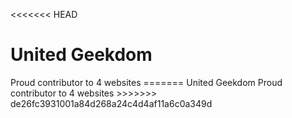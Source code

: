 <<<<<<< HEAD
<h1>United Geekdom</h1>
Proud contributor to 4 websites
=======
United Geekdom
Proud contributor to 4 websites
>>>>>>> de26fc3931001a84d268a24c4d4af11a6c0a349d
